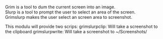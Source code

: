 Grim is a tool to dum the current screen into an image.  
Slurp is a tool to prompt the user to select an area of the screen.  
Grimslurp makes the user select an screen area to screenshot.

This modulu will provide two scrips:
grimslurpclip: Will take a screenshot to the clipboard
grimslurpwrite: Will take a screenshot to ~/Screenshots/
